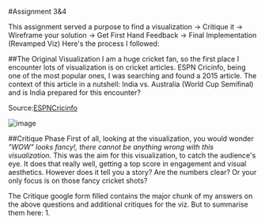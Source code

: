 #Assignment 3&4

This assignment served a purpose to find a visualization -> Critique it -> Wireframe your solution -> Get First Hand Feedback -> Final Implementation (Revamped Viz)
Here's the process I followed:

##The Original Visualization
I am a huge cricket fan, so the first place I encounter lots of visualization is on cricket articles. ESPN Cricinfo, being one of the most popular ones, I was searching and found a 2015 article. The context of this article in a nutshell: India vs. Australia (World Cup Semifinal) and is India prepared for this encounter?

Source:[ESPNCricinfo](https://www.espncricinfo.com/story/tactics-board-how-india-can-beat-australia-1187863)

![image](https://user-images.githubusercontent.com/30127254/141017585-11c17ae4-819c-493c-adfb-e8b18f20d068.png)

##Critique Phase
First of all, looking at the visualization, you would wonder *"WOW" looks fancy!, there cannot be anything wrong with this visualization*. This was the aim for this visualization, to catch the audience's eye. It does that really well, getting a top score in engagement and visual aesthetics. However does it tell you a story? Are the numbers clear? Or your only focus is on those fancy cricket shots?

The Critique google form filled contains the major chunk of my answers on the above questions and additional critiques for the viz. 
But to summarise them here:
1. 
